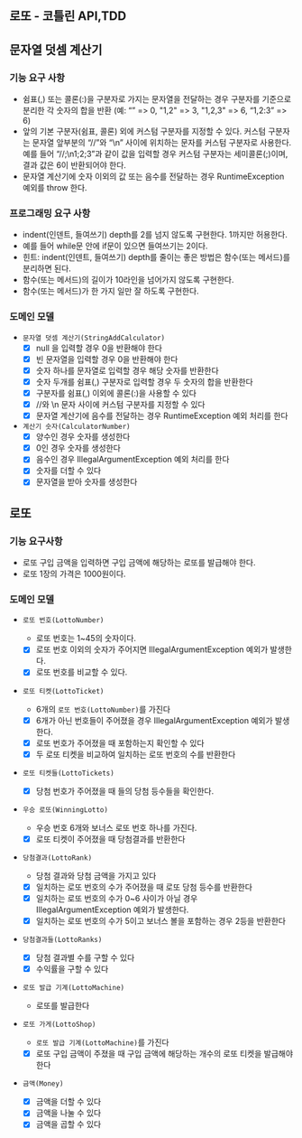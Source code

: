 ## 로또 - 코틀린 API,TDD

## 문자열 덧셈 계산기

### 기능 요구 사항
- 쉼표(,) 또는 콜론(:)을 구분자로 가지는 문자열을 전달하는 경우 구분자를 기준으로 분리한 각 숫자의 합을 반환 (예: “” => 0, "1,2" => 3, "1,2,3" => 6, “1,2:3” => 6)
- 앞의 기본 구분자(쉼표, 콜론) 외에 커스텀 구분자를 지정할 수 있다. 커스텀 구분자는 문자열 앞부분의 “//”와 “\n” 사이에 위치하는 문자를 커스텀 구분자로 사용한다. 예를 들어 “//;\n1;2;3”과 같이 값을 입력할 경우 커스텀 구분자는 세미콜론(;)이며, 결과 값은 6이 반환되어야 한다.
- 문자열 계산기에 숫자 이외의 값 또는 음수를 전달하는 경우 RuntimeException 예외를 throw 한다.

### 프로그래밍 요구 사항
- indent(인덴트, 들여쓰기) depth를 2를 넘지 않도록 구현한다. 1까지만 허용한다.
- 예를 들어 while문 안에 if문이 있으면 들여쓰기는 2이다.
- 힌트: indent(인덴트, 들여쓰기) depth를 줄이는 좋은 방법은 함수(또는 메서드)를 분리하면 된다.
- 함수(또는 메서드)의 길이가 10라인을 넘어가지 않도록 구현한다.
- 함수(또는 메서드)가 한 가지 일만 잘 하도록 구현한다.

### 도메인 모델

- `문자열 덧셈 계산기(StringAddCalculator)`
  - [X] null 을 입력할 경우 0을 반환해야 한다
  - [X] 빈 문자열을 입력할 경우 0을 반환해야 한다
  - [X] 숫자 하나를 문자열로 입력할 경우 해당 숫자를 반환한다
  - [X] 숫자 두개를 쉼표(,) 구분자로 입력할 경우 두 숫자의 합을 반환한다
  - [X] 구분자를 쉼표(,) 이외에 콜론(:)을 사용할 수 있다
  - [X] //와 \\n 문자 사이에 커스텀 구분자를 지정할 수 있다
  - [X] 문자열 계산기에 음수를 전달하는 경우 RuntimeException 예외 처리를 한다
  
- `계산기 숫자(CalculatorNumber)`
  - [X] 양수인 경우 숫자를 생성한다
  - [X] 0인 경우 숫자를 생성한다
  - [X] 음수인 경우 IllegalArgumentException 예외 처리를 한다
  - [X] 숫자를 더할 수 있다
  - [X] 문자열을 받아 숫자를 생성한다

## 로또

### 기능 요구사항
- 로또 구입 금액을 입력하면 구입 금액에 해당하는 로또를 발급해야 한다.
- 로또 1장의 가격은 1000원이다.

### 도메인 모델
- `로또 번호(LottoNumber)`
  - 로또 번호는 1~45의 숫자이다.
  - [X] 로또 번호 이외의 숫자가 주어지면 IllegalArgumentException 예외가 발생한다.
  - [X] 로또 번호를 비교할 수 있다.
  
- `로또 티켓(LottoTicket)`
  - 6개의 `로또 번호(LottoNumber)`를 가진다
  - [X] 6개가 아닌 번호들이 주어졌을 경우 IllegalArgumentException 예외가 발생한다.
  - [X] 로또 번호가 주어졌을 때 포함하는지 확인할 수 있다
  - [X] 두 로또 티켓을 비교하여 일치하는 로또 번호의 수를 반환한다

- `로또 티켓들(LottoTickets)`
  - [X] 당첨 번호가 주어졌을 때 들의 당첨 등수들을 확인한다.

- `우승 로또(WinningLotto)`
  - 우승 번호 6개와 보너스 로또 번호 하나를 가진다.
  - [X] 로또 티켓이 주어졌을 때 당첨결과를 반환한다

- `당첨결과(LottoRank)`
  - 당첨 결과와 당첨 금액을 가지고 있다 
  - [X] 일치하는 로또 번호의 수가 주어졌을 때 로또 당첨 등수를 반환한다
  - [X] 일치하는 로또 번호의 수가 0~6 사이가 아닐 경우 IllegalArgumentException 예외가 발생한다.
  - [X] 일치하는 로또 번호의 수가 5이고 보너스 볼을 포함하는 경우 2등을 반환한다
- `당첨결과들(LottoRanks)`
  - [X] 당첨 결과별 수를 구할 수 있다
  - [X] 수익률을 구할 수 있다

- `로또 발급 기계(LottoMachine)`
  - 로또를 발급한다

- `로또 가게(LottoShop)`
  - `로또 발급 기계(LottoMachine)`를 가진다
  - [X] 로또 구입 금액이 주졌을 때 구입 금액에 해당하는 개수의 로또 티켓을 발급해야 한다

- `금액(Money)`
  - [X] 금액을 더할 수 있다
  - [X] 금액을 나눌 수 있다
  - [X] 금액을 곱할 수 있다
